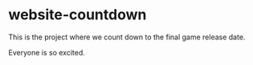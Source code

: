 # website-countdown

This is the project where we count down to the final game release date.

Everyone is so excited.

